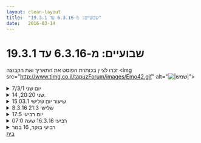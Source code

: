 ```yaml
---
layout: clean-layout
title:  "שבועיים: מ-6.3.16 עד 19.3.1"
date:   2016-03-14
---
```

# שבועיים: מ-6.3.16 עד 19.3.1 
זכרו לציין בכותרת הפוסט את התאריך ואת הקבוצה <img src="http://www.timg.co.il/tapuzForum/images/Emo42.gif" alt="<img src="http://www.timg.co.il/tapuzForum/images/Emo42.gif" alt="|שמש|">">

<details>
                    <summary>יום שני 7/3/1</summary>
                    היה&nbsp;&nbsp;שיעור מאתגר וטוב. עשיתי רשימה ומה שמעניין כשחזרתי למספר את הרשימה בעצם לא הזזתי שום מספר, הכיל היה ממוספר לפי מה שכתבתי בראשונה, באופן אינטואיטיבי.<br> התחלתי לבצע את ההוראות לפי הסדר, ראיתי את עצמי הולכת לכיוון יפו ירדתי במדרגות , לחוף אבל לא הרגשתי בטוח. נזכרתי במשפט שריב אמר לי בתחילת השיעורים הראשונים שלי&nbsp;&nbsp;על הגג של גן העיר כשנפלתי על הרצפה &quot; הבטיחות שלך זה המקום הראשון לפני הכל&quot;, עשיתי יו טרן ושיניתי לכיון צפון תל אביב והתחלתי ללכת, המשכתי את ההוראות, הקשבתי לגלים, רצתי על שפת הים בין הגלים והחול הרטוב, דרכתי על הצדפים ואז כרשרצתי על החול כשהגלים רודפים אחרי, הרגשתי כזו הנאה שמזמן לא חווית, הייתי ממש מאושרת מהרגעים , נשטפתי בשמחה ובאושר כמו הגלים השוטפים את החול.&nbsp;&nbsp;גלים של הנאה. עמדתי בחוף הילטון התאמנתי על הברכה ועברתי להקדמה לפורמות החיות שעדיין אני לא מרגישה בטוחה, ממש מרגישה מגושמת . משם המשכתי להקשיב לקולות, לצעדים מסביבי, לפטפוטים בשפות זרות, רעש קטנוע, רעש אופניים וקולות הרצים. קינחתי בתצפית על יפו ביושבי על סלעי המזח בחוף גורדון.<br> שלל הרגשות שחוויתי בשיעור היו מגוונים, גלים של שמחה ופחד, ענג והתרגשות, כיף ובהלה, היו פעמים שהרגשתי לא בנוח. לא הרגשתי פעם אחת עצב, אף לא לרגע, רגש שבעבר היה עולה כשהייתי לבד.<br> שיר
                  </details><details>
                    <summary>שני 20:20, 14.</summary>
                    בשיעור נכחו רפאל, ריב, עיליי ואני<br> <br> דברים שעלו בשיעור שלי<br> כל רגע, צעד, מבט, תנועה, רושם או דבר מכילים פוטנציאל אדיר<br> <br> אמנות הלמידה: האפשרות לגשת כל פעם אל הפוטנציאל העמוק ללמידה שבין הרגעים והדברים<br> <br> אמנות התנועה: התקדמות בהרמוניה עם הקרקע וביכולת התנועה הכללית שלי<br> <br> אימון מיוחד בגמישות (מרפאל: הידיים מחזיקות בנקודות רחוקות, הגוף נתלה עליהן רפוי, במרכז) <br> <br> קשר עם העולם דרך הנשימה. אני נושם לכל תא ותא בגוף, אני נושם לכל תא ותא בגוף הגדול / העולם.<br> <br> כמה תרגילים מתוך השיעור:<br> אימון מתקדם יותר של טכניקות (למשל - מגיש הכניסה מנסה להגיע ולגעת בראש של מבצע הטכניקה.)<br> בסבב כל אחד מעביר תרגיל גמישות. עם הנחיה חיצונית אחת והנחיה פנימית אחת. <br> <br> תודה!<br> אסא<br> <br>
                  </details><details>
                    <summary>שיעור יום שלישי 15.03.1</summary>
                    בשיעור נכחו בן ואורי<br> קיבלנו משימה לבחור שבע משימות ולרשום אותם ולאחר מכן לעבוד לפי הסדר של הרשימה. בתום כל משימה היה עלינו להכריז על סיום המשימה.<br> התמקדתי בתנועה כולל פורמות, ברכה, גילגול, דילוגים וקפיצות. בעיקר בתשומת לב לנוע עם הרגשה טוב של הגוף.<br> היה לי טוב לעבוד ביחד ובמקביל לבן ולאורי.<br> כשסיימתי את המשימות בן ואני עבדנו על גמישות ולאחר מגן התאמנתי על אורי בבעיטות צידיות יחפה. שמתי לב למספר דברים: צד ימין שלי חזק יותר מצד שמאל, המצאתי בעיטות ולעיתים התעלמתי מהגוף ומהכאב בחלקים של הגוף (עד שבן האיר את תשומת ליבי).<br> עלתה בי שאלה מה עדיף כשאני בועטת, האם להסתכל על פניו של המתאמן עימי או לחילופין להתרכז בבעיטה ולהסיט את המבט ממנו. ניסיתי את שתי האלטרניבות ולא היתה לי תשובה ברורה . לאחר מכן שאלתי את עצמי את אותה שאלה גם לגבי היום יום, האם להסתכל על היריב בזמן &quot;תקיפה&quot;? או להתמקד בתקיפה.<br> יישום לחיי היום יום נוסף הוא נושא הבריאות והכאב כאנרגיה, הפחד שלי מכאב ולא כאנרגיה שרוצה לבטא את עצמה.<br> תודה בן ואורי<br> שיר
                  </details><details>
                    <summary>8.3.16 שלישי 21:3</summary>
                    היה נחמד מאוד.<br> היינו אני ושמואל. <br> עשינו טכניקות מול בעיטות, קרב ידיים נעים, ועוד כל מיני. <br> על גג גן העיר, בפינה הצפון-מערבית.<br><br><table width='70%' cellpadding='0' cellspacing='0' bgcolor='#C6C7C6'><tr><td height='1'></td></tr></table><br><img border=0 src=../tapuzforum/images/Emo42.gif><br><br><b>יש בי אהבה והיא תנצח.</b><br><br><br><a rel=nofollow href=http://blog.tapuz.co.il/pathoftheone target=_blank style=color:black>http://blog.tapuz.co.il/pathoftheone</a>            <br><br>
                  </details><details>
                    <summary>יום רביעי 17:5</summary>
                    השיעור היה אמור להתחיל ב17:45 התחלתי אותו באיחור של 5 דקות היה שיעור של כשעה עגולה בדיוק בו תכננתי את הזמנים.<br> בין השאר הנושאים שהתמודדתי דימוי עצמי- מול דימוי עצמי כפי שאני מדמיין אותו מדימיון איך אחרים מסתכלים עלי.<br> דימוי של הגוף כמשהו שמכיל ונותן לשמוח, לעומת דימוי של משטור הגוף .<br> ידידות ומערכות יחסים, מקום שמאפשר ומכיל לשמוח וכך גם לשמוח עם אחרים לעומת מקום שלא מאפשר שמחה עצמית ומונע גם מהמקום של שמחה להיות עם אחרים. <br> מנוחה מתן מקום לאנרגיות של שינוי לנבוע להעלם מהמקום הנוכחי וליצור את עצמי מחדש במקום חדש.<br> שינוי תמורה,<br> מעבר מכל מיני זוויות במרחב מעבר מעבר קדימה אחורה במעגל עם תזוזת רגליים למקומות גבוהים, נמוכים.<br> עבודה על עבר מושלם עתיד מושלם- מה זה מושלם- ללא תקלות? לא ברור שיש כל מיני דברים לא צפויים? אז מצאתי מושלם כמקום של חוסר עירעור פנימי, חוסר של אידיוסיכרונית כהרגל, של תפיסה עצמית שלמה.<br> עוד בהמשך<br>
                  </details><details>
                    <summary>רביעי 16.3.16 שעה 07:0</summary>
                    אימון קונג-פו יום רביעי בוקר שעת הגעה 06:40 יורד גשם. <br> אני מתלבט היכן לעמוד, מתחת לבנין באלכסון או מתחת לעץ שסמוך לכיוון ממנו הגעתי. בוחר בסופו של דבר לחסוך לעצמי הליכה בגשם ולעמוד מתחת לעץ שמסתבר כמחסה מספק. <br> נוכחים: בן, רמי ‏<br> הנחיות של בן אליי לקחת אותנו לבית קפה. אני מנחה להתמקד במשהו על פי בחירה. בהמשך, בן מנחה לשתף אחד עם השני ‏בהצלחות שונות ‏שאנו מחשיבים שהישגנו. מגיעים לבית קפה, רמי ואני נכנסנו בן לא נכנס איתנו. אנחנו ממשיכים לשתף בהצלחות. בן מצטרף, ‏הנחייה לרשום 10 הצלחות שאני מרגיש שהספקתי בחיים שלי. לנסות להרגיש את ההצלחה ‏, <br> הסבר על איך מה שאנחנו חושבים משפיע על ההתנהגות שלנו, הדוגמה של מישהו שם משתנק במהלך שתייה, ‏כשהוא שומע משהו מפתיע,כדוגמא קלאסית ‏לתופעה.<br> ‏ ‏להתבונן ברשימה שעשיתי, לראות ולהחליט אלו מההצלחות שלי הן משמעותיות בתפיסה שלי. להרגיש ולנסות ולהתמקד באחת מההצלחות האלו תוך כדי ישיבה. להוסיף תחושה ‏של הגוף. תרגול: לשוחח עם אביזר עזר שעובר בין שנינו ומוחזק על ידי המדבר תוך כדי ‏התבוננות בתחושת הגוף והתמקדות באחת מההצלחות המשמעותיות שלי. <br> כמה דברים שעלו מתוך התרגול: ‏כשאני אוחז בתחושת הגוף ובהצלחה שלי, ההקשבה למישהו יכולה להיות חוויה מלאה הוא מעצימה, בניגוד להרבה מצבים, בהם אני חושב על מה אני הולך להגיד או איך אני ‏משיג לעצמי את זכות הדיבור. ‏אני יכול להתבונן ולהבין את התחושה הנעימה להיות הבנאדם שאוחז אז בזכות הדיבור. <br> ‏שיחה על מנגנון שאני אקרא לו מנגנון ״השיקוף החברתי״ מנגנון שמסייע לנו להתאים את עצמנו לתוך קבוצה או השתתפות בפעילות קבוצתית הכוללת אנשים נוספים. המנגנון עשוי לפעמים ‏״להפעיל״ אותנו לפעולות שאנחנו לא לגמרי חושבים עליהן רק מתוך היותו מתוך קיים, חכם, ורב ערוצי. הוא יכול לשלוט ברגשות, בתחושות הגוף, במימיקה‏, ובשפת הגוף שלי. לפתח מודעות למנגנון הזה, אפשר להשתמש בו. אפשר גם לבחור לא להשתמש בו לעיתים.<br> הערה של בן אליי בנושא של העבודה אל תגובה מיידית בניגוד לתכנון ארוך טווח ‏שבו אני מיומן היטב. להשתדל להבא, שאני מקבל הנחיה קודם כל להתחיל את התרגיל ורק אחר כך להתפנות לתכנן את ההמשך.<br> ‏סיכום שלי לתרגול להמשך: <br> לחשוב על כמה הצלחות לחשוב מי מהן יקרה או משמעותית עבורי, <br> להתמקד בתחושות הגוף<br> להשתתף בשיחה מתוך אחיזה בהצלחה, בתחושת הגוף ובנאמר, לרבות מה שהוא גורם לי לחוש. <br> רמי מעדכן על סיום שיעור, לא התבוננתי בשעון אבל היה כנראה משהו בין שמונה לשמונה וחצי.<br> יצאתי מהאימון מתוך תחושה שקיבלתי משהו מאד משמעותי. החלטתי ששאני אמשיך לתרגל אותו בהמשך השבוע, ואכן הצלחתי לתרגל אותו לא מעט. גיליתי כי התרגול תוך כדי שיחה מאפשר להרבה מאד אינפורמציה שעד כה היתה &quot;מתחת לרדאר&quot; שלי לצוף. יוצר שיחות מעניינות ומסייע לי לשפר את הקשב שלי. <br> דבר נוסף הוא ההנאה. עקב הצורך במתן תשומת לב למספר גורמים במקביל, לא הבחנתי בהנאה ש&quot;נצמדה&quot; לתחושת ההצלחה אבל בהחלט היתה נוכחת בצורה כמעט בלתי מודעת במהלך חלקים גדולים של השיעור.
                  </details><details>
                    <summary>רביעי בוקר, 16 במר</summary>
                    נפגשנו יואב ואנוכי מתחת לעץ סמוך לאפרה, יואב כבר היה שם,<br> ונראה יבש מספיק להיות שם עד השיעור.<br> בן הצטרף והנחה את יואב להתחיל את השיעור. לאחר זמן<br> הנחה אותנו לשוחח בתור על הצלחות. הגענו לבית קפה,<br> ושם המשכנו בסבב.<br> בהמשך הונחינו לרשום 10 הצלחות משמעותיות בחיינו.<br> נראה מהתחלה מאתגר, אך בהמשך היה עוצמתי ויצא<br> מדוייק. בהמשך השיעור להחזיק בתחושת הגוף ובהצלחות ובמיוחד <br> באחת משמעותית במיוחד.<br> הוא דבר על&nbsp;&nbsp;יכולת עוצמתית שלנו לחקות את הזולת או את<br> כללי ההתנהגות שנראים רצויים בחברה מסויימת. מה שמאפשר<br> הרבה דברים נפלאים כמו לימוד וכד&#39; אך עלול להפריע פה ושם.<br> בשמשו כברקס. נשארנו לשוחח על המנגנון הפלאי הזה תוך שאנחנו<br> מחזיקים בהתכווננות לגוף ולהצלחה שהצלחנו בעבר.<br> דסקנו גם על ההתכווננויות האלו ועל איך שהן משנות את הדרך<br> בה אנחנו משוחחים.<br> קבלתי לעצור את השיעור כשנכון לי, וסיימתי אותו ב 0815<br> היה שיעור עוצמתי ויצאנו בהחלטה להמשיך ולתרגלו.<br> עד היום הצלחתי להעמיק בלווי של תחושת הגוף, ופחות בלזכור הצלחות.<br> עם זאת חלק מתחושות הגוף היו שלווה, שהזכירה את<br> השלווה ששמירה על זיכרון ההצלחות הביא.<br><br><br><table width='70%' cellpadding='0' cellspacing='0' bgcolor='#C6C7C6'><tr><td height='1'></td></tr></table><br>מנהל הפורום המדליק "יצירת מציאות" באתר טבעי בכתובת: tivei.co.il<br/>האתר שלי: rami-dekel.com<br/>I CANNOT COME TO YOU WITHOUT MY BROTHER
                  </details><a href="javascript:history.back()">בית</a>